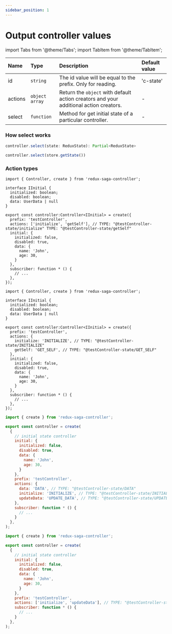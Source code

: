 ```yaml
---
sidebar_position: 1
---
```


# Output controller values

import Tabs from '@theme/Tabs';
import TabItem from '@theme/TabItem';

| Name        | Type            | Description                                                                                   | Default value  | 
|:----------- | :-------------- | :----------------------------------------------------------------------------------           | :--------------| 
| id          | `string`        | The id value will be equal to the prefix. Only for reading.                                   |  'c-state'     |   
| actions     | `object` `array`| Return the `object` with default action creators and your additional action creators.        |       -        |    
| select      | `function`      | Method for get initial state of a particular controller.                                      |       -        |

### How select works 

<Tabs defaultValue="ts">
<TabItem value="ts" label="Type Script">

```ts
controller.select(state: ReduxState): Partial<ReduxState>
```

</TabItem>
<TabItem value="js" label="Java Script">

```js
controller.select(store.getState())
```

</TabItem>
</Tabs>

### Action types

<Tabs defaultValue="ts">
<TabItem value="ts" label="Type Script">

```tsx title="ts" {11}
import { Controller, create } from 'redux-saga-controller';

interface IInitial {
  initialized: boolean;
  disabled: boolean;
  data: UserData | null
}

export const controller:Controller<IInitial> = create({
  prefix: 'testController',
  actions: ['initialize', 'getSelf'], // TYPE: "@testController-state/initialize" TYPE: "@testController-state/getSelf"
  initial: {
    initialized: false,
    disabled: true,
    data: {
      name: 'John',
      age: 30,
    }
  },
  subscriber: function * () {
    // ...
  },
});
```

```tsx title="ts" {11,12,13,14}
import { Controller, create } from 'redux-saga-controller';

interface IInitial {
  initialized: boolean;
  disabled: boolean;
  data: UserData | null
}

export const controller:Controller<IInitial> = create({
  prefix: 'testController',
  actions: {
    initialize: 'INITIALIZE', // TYPE: "@testController-state/INITIALIZE"
    getSelf: 'GET_SELF', // TYPE: "@testController-state/GET_SELF"
  },
  initial: {
    initialized: false,
    disabled: true,
    data: {
      name: 'John',
      age: 30,
    }
  },
  subscriber: function * () {
    // ...
  },
}); 
```

</TabItem>
<TabItem value="js" label="Java Script">

```jsx title="js" {12,13,14,15,16}
import { create } from 'redux-saga-controller';

export const controller = create(
  {
    // initial state controller
    initial: {
      initialized: false,
      disabled: true,
      data: {
        name: 'John',
        age: 30,
      }
    }, 
    prefix: 'testController',
    actions: {
      data: 'DATA', // TYPE: "@testController-state/DATA"
      initialize: 'INITIALIZE', // TYPE: "@testController-state/INITIALIZE"
      updateData: 'UPDATE_DATA', // TYPE: "@testController-state/UPDATE_DATA"
    },
    subscriber: function * () {
      // ...
    }
  },
);
```

```jsx title="js" {12}
import { create } from 'redux-saga-controller';

export const controller = create(
  {
    // initial state controller
    initial: {
      initialized: false,
      disabled: true,
      data: {
        name: 'John',
        age: 30,
      }
    }, 
    prefix: 'testController',
    actions: ['initialize', 'updateData'], // TYPE: "@testController-state/initialize", TYPE: "@testController-state/updateData"
    subscriber: function * () {
      // ...
    }
  },
);
```

</TabItem>
</Tabs>



